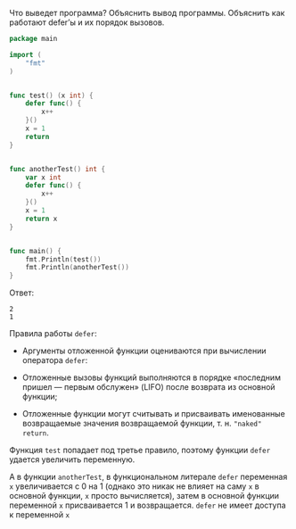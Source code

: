 Что выведет программа? Объяснить вывод программы. Объяснить как работают defer’ы и их порядок вызовов.

```go
package main

import (
	"fmt"
)


func test() (x int) {
	defer func() {
		x++
	}()
	x = 1
	return
}


func anotherTest() int {
	var x int
	defer func() {
		x++
	}()
	x = 1
	return x
}


func main() {
	fmt.Println(test())
	fmt.Println(anotherTest())
}
```

Ответ:
```
2
1
```

Правила работы `defer`:

- Аргументы отложенной функции оцениваются при вычислении оператора `defer`:
	
- Отложенные вызовы функций выполняются в порядке «последним пришел — первым обслужен» (LIFO) после возврата из основной функции;
- Отложенные функции могут считывать и присваивать именованные возвращаемые значения возвращаемой функции, т. н. `"naked" return`.

Функция `test` попадает под третье правило, поэтому функции `defer` удается увеличить переменную. 

А в функции `anotherTest`, в функциональном литерале `defer` переменная `x` увеличивается с 0 на 1 (однако это никак не влияет на саму `x` в основной функции, `x` просто вычисляется), затем в основной функции  переменной `x` присваивается 1 и возвращается. `defer` не имеет доступа к переменной `x`
